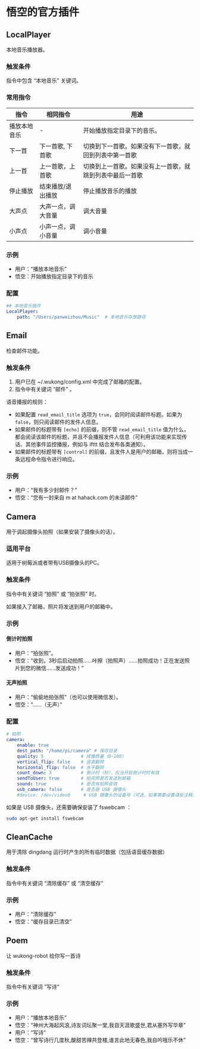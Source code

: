 # 悟空的官方插件

## LocalPlayer

本地音乐播放器。

### 触发条件

指令中包含 “本地音乐” 关键词。

### 常用指令

| 指令 | 相同指令  |  用途 |
| ---- | -------- | ----- |
| 播放本地音乐 | -    | 开始播放指定目录下的音乐。 |
| 下一首 | 下一首歌, 下首歌   | 切换到下一首歌。如果没有下一首歌，就回到列表中第一首歌 |
| 上一首 | 上一首歌，上首歌 | 切换到上一首歌。如果没有上一首歌，就跳到列表中最后一首歌 |
| 停止播放 | 结束播放/退出播放 | 停止播放音乐的播放 |
| 大声点   | 大声一点，调大音量  | 调大音量 |
| 小声点    | 小声一点，调小音量   | 调小音量  |

### 示例

- 用户：“播放本地音乐”
- 悟空：开始播放指定目录下的音乐

### 配置

``` yaml
## 本地音乐插件
LocalPlayer:
    path: "/Users/panweizhou/Music"  # 本地音乐存放路径
```

## Email

检查邮件功能。

### 触发条件

1. 用户已在 ~/.wukong/config.xml 中完成了邮箱的配置。
2. 指令中有关键词 “邮件” 。

语音播报的规则：
- 如果配置 `read_email_title` 选项为 `true`，会同时阅读邮件标题。如果为 `false`，则只阅读邮件的发件人信息。
- 如果邮件的标题带有 `[echo]` 的前缀，则不管 `read_email_title` 值为什么，都会阅读该邮件的标题，并且不会播报发件人信息（可利用该功能来实现传话、其他事件监控播报，例如与 ifttt 结合发布各类通知）。
- 如果邮件的标题带有 `[control]` 的前缀，且发件人是用户的邮箱，则将当成一条远程命令指令进行响应。

### 示例

- 用户：“我有多少封邮件？”
- 悟空：“您有一封来自 m at hahack.com 的未读邮件”

## Camera

用于调起摄像头拍照（如果安装了摄像头的话）。

### 适用平台

适用于树莓派或者带有USB摄像头的PC。

### 触发条件

指令中有关键词 “拍照” 或 “拍张照” 时。

如果接入了邮箱，照片将发送到用户的邮箱中。

### 示例

#### 倒计时拍照

- 用户：“拍张照”。
- 悟空：“收到，3秒后启动拍照……咔擦（拍照声）……拍照成功！正在发送照片到您的微信……发送成功！”

#### 无声拍照

- 用户：“偷偷地拍张照”（也可以使用微信发）。
- 悟空：“……（无声）”

### 配置

``` yaml
# 拍照
camera:
    enable: true
    dest_path: "/home/pi/camera" # 保存目录
    quality: 5              # 成像质量（0~100）
    vertical_flip: false    # 竖直翻转
    horizontal_flip: false  # 水平翻转
    count_down: 3           # 倒计时（秒），仅当开启倒计时时有效
    sendToUser: true        # 拍完照是否发送到邮箱
    sound: true             # 是否有拍照音效
    usb_camera: false       # 是否是 USB 摄像头    
    #device: /dev/video0     # USB 摄像头的设备号（可选，如果需要设置请反注释）
```

如果是 USB 摄像头，还需要确保安装了 fswebcam ：

``` sh
sudo apt-get install fswebcam
```

## CleanCache

用于清除 dingdang 运行时产生的所有临时数据（包括语音缓存数据）

### 触发条件

指令中有关键词 “清除缓存” 或 “清空缓存”

### 示例

- 用户：“清除缓存”
- 悟空：“缓存目录已清空”

## Poem

让 wukong-robot 给你写一首诗

### 触发条件

指令中有关键词 ”写诗“ 

### 示例

- 用户：“播放本地音乐”
- 悟空：“神州大海起风浪,诗友词坛聚一堂,我自天涯歌盛世,君从塞外写华章”
- 用户：“写诗”
- 悟空：“曾写诗行几度秋,酸甜苦辣共登楼,谁言此地无春色,我自吟哦乐不休”

